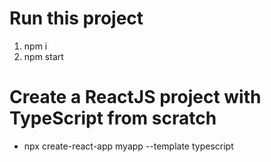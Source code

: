 # Run this project
1. npm i
2. npm start
# Create a ReactJS project with TypeScript from scratch
* npx create-react-app myapp --template typescript